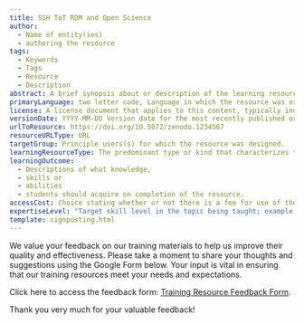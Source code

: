 ```yaml
---
title: SSH ToT RDM and Open Science
author:
  - Name of entity(ies)
  - authoring the resource
tags:
  - Keywords
  - Tags
  - Resource
  - Description
abstract: A brief synopsis about or description of the learning resource.
primaryLanguage: two letter code, Language in which the resource was originally published or made available.
license: A license document that applies to this content, typically indicated by URL
versionDate: YYYY-MM-DD Version date for the most recently published or broadcast resource.
urlToResource: https://doi.org/10.5072/zenodo.1234567
resourceURLType: URL
targetGroup: Principle users(s) for which the resource was designed.
learningResourceType: The predominant type or kind that characterizes the learning resource.
learningOutcome:
  - Descriptions of what knowledge,
  - skills or
  - abilities
  - students should acquire on completion of the resource.
accessCost: Choice stating whether or not there is a fee for use of the resource (CV = Y/N/Maybe with recommendation that further explanation of “Maybe” goes in the Description field
expertiseLevel: "Target skill level in the topic being taught; example values include: beginner, intermediate, advanced"
template: signposting.html
---
```


We value your feedback on our training materials to help us improve their quality and effectiveness. Please take a moment to share your thoughts and suggestions using the Google Form below. Your input is vital in ensuring that our training resources meet your needs and expectations.

Click here to access the feedback form: [Training Resource Feedback Form](https://docs.google.com/forms/d/1ZupypXz6yZtrANBaCokdFLf1eMZxXwX42cLB_829Ewo/viewform?edit_requested=true).

Thank you very much for your valuable feedback!
